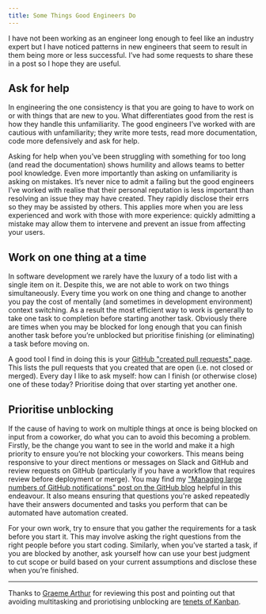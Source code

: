```yaml
---
title: Some Things Good Engineers Do
---
```


I have not been working as an engineer long enough to feel like an industry expert but I have noticed patterns in new engineers that seem to result in them being more or less successful. I’ve had some requests to share these in a post so I hope they are useful.

## Ask for help

In engineering the one consistency is that you are going to have to work on or with things that are new to you. What differentiates good from the rest is how they handle this unfamiliarity. The good engineers I’ve worked with are cautious with unfamiliarity; they write more tests, read more documentation, code more defensively and ask for help.

Asking for help when you’ve been struggling with something for too long (and read the documentation) shows humility and allows teams to better pool knowledge. Even more importantly than asking on unfamiliarity is asking on mistakes. It’s never nice to admit a failing but the good engineers I’ve worked with realise that their personal reputation is less important than resolving an issue they may have created. They rapidly disclose their errs so they may be assisted by others. This applies more when you are less experienced and work with those with more experience: quickly admitting a mistake may allow them to intervene and prevent an issue from affecting your users.

## Work on one thing at a time

In software development we rarely have the luxury of a todo list with a single item on it. Despite this, we are not able to work on two things simultaneously. Every time you work on one thing and change to another you pay the cost of mentally (and sometimes in development environment) context switching. As a result the most efficient way to work is generally to take one task to completion before starting another task. Obviously there are times when you may be blocked for long enough that you can finish another task before you’re unblocked but prioritise finishing (or eliminating) a task before moving on.

A good tool I find in doing this is your [GitHub "created pull requests" page](https://github.com/pulls). This lists the pull requests that you created that are open (i.e. not closed or merged). Every day I like to ask myself: how can I finish (or otherwise close) one of these today? Prioritise doing that over starting yet another one.

## Prioritise unblocking

If the cause of having to work on multiple things at once is being blocked on input from a coworker, do what you can to avoid this becoming a problem. Firstly, be the change you want to see in the world and make it a high priority to ensure you’re not blocking your coworkers. This means being responsive to your direct mentions or messages on Slack and GitHub and review requests on GitHub (particularly if you have a workflow that requires review before deployment or merge). You may find my ["Managing large numbers of GitHub notifications" post on the GitHub blog](https://github.blog/2017-07-18-managing-large-numbers-of-github-notifications/) helpful in this endeavour. It also means ensuring that questions you're asked repeatedly have their answers documented and tasks you perform that can be automated have automation created.

For your own work, try to ensure that you gather the requirements for a task before you start it. This may involve asking the right  questions from the right people before you start coding. Similarly, when you’ve started a task, if you are blocked by another, ask yourself how can use your best judgment to cut scope or build based on your current assumptions and disclose these when you’re finished.

---

Thanks to [Graeme Arthur](https://www.graemearthur.com) for reviewing this post and pointing out that avoiding multitasking and proriotising unblocking are [tenets of Kanban](https://en.wikipedia.org/wiki/Kanban_(development)).
